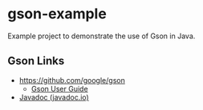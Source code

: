 gson-example
============

Example project to demonstrate the use of Gson in Java.

## Gson Links

* <https://github.com/google/gson>
  * [Gson User Guide](https://github.com/google/gson/blob/master/UserGuide.md)
* [Javadoc (javadoc.io)](https://javadoc.io/doc/com.google.code.gson/gson/latest/com.google.gson/module-summary.html)
